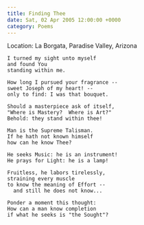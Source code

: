 ```yaml
---
title: Finding Thee
date: Sat, 02 Apr 2005 12:00:00 +0000
category: Poems
---
```


Location: La Borgata, Paradise Valley, Arizona

    I turned my sight unto myself  
    and found You  
    standing within me.

    How long I pursued your fragrance --  
    sweet Joseph of my heart! --  
    only to find: I was that bouquet.

    Should a masterpiece ask of itself,  
    "Where is Mastery?  Where is Art?"  
    Behold: they stand within thee!

    Man is the Supreme Talisman.  
    If he hath not known himself  
    how can he know Thee?

    He seeks Music: he is an instrument!  
    He prays for Light: he is a lamp!

    Fruitless, he labors tirelessly,  
    straining every muscle  
    to know the meaning of Effort --  
      and still he does not know...

    Ponder a moment this thought:  
    How can a man know completion  
    if what he seeks is "the Sought"?


